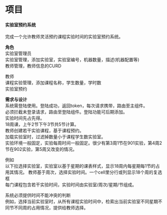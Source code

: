 # 项目
#### 实验室预约系统
完成一个允许教师灵活预约课程实验时间的实验室预约系统。

**角色**  
实验室管理员  
实验室管理，添加实验室，实验室编号，机器数量，描述(机器配置等)  
教师管理，教师信息的CURD

教师  
课程实验管理，添加课程名称，学生数量，学时数  
实验室预约

**需求与设计**  
系统需登陆使用。登陆成功，返回token，每次请求携带，路由至主组件。  
必须拦截未登录请求，路由至登陆组件。登陆功能可后期添加。  
实验时间先占先得。  
18周课，上午2节下午3节共5节计算。  
教师创建若干实验课程，基于课程预约。  
加载实验室时，过滤掉数量小于课程学生数实验室。  
实验环境一般固定，实验每周时间一般固定。很少有第3周1节在901实验，第4周2节在902实验，第5周又改变的情况。

例如  
以下拉选择实验室，实验室以基于星期的课表样式，显示18周内每星期每1节的占用其情况。
教师基于周次，选择实验时间。一个cell里分行或列显示18个周的复选框   
每门课程包含若干实验时间，实验时间由实验室/周次/星期/节组成。

系统必须提供时间不能冲突的判断  
例如，选择当前实验室时，从所有课程实验时间中，检索出当前实验室不同星期不同节不同周的占用情况，提供给教师选择。
